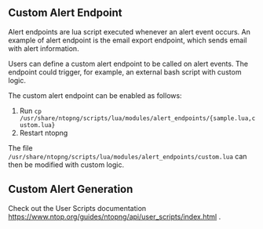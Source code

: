Custom Alert Endpoint
---------------------

Alert endpoints are lua script executed whenever an alert event occurs. An example
of alert endpoint is the email export endpoint, which sends email with alert information.

Users can define a custom alert endpoint to be called on alert events. The endpoint
could trigger, for example, an external bash script with custom logic.

The custom alert endpoint can be enabled as follows:

  1. Run `cp /usr/share/ntopng/scripts/lua/modules/alert_endpoints/{sample.lua,custom.lua}`
  2. Restart ntopng

The file `/usr/share/ntopng/scripts/lua/modules/alert_endpoints/custom.lua` can then be
modified with custom logic.

Custom Alert Generation
-----------------------

Check out the User Scripts documentation https://www.ntop.org/guides/ntopng/api/user_scripts/index.html .
